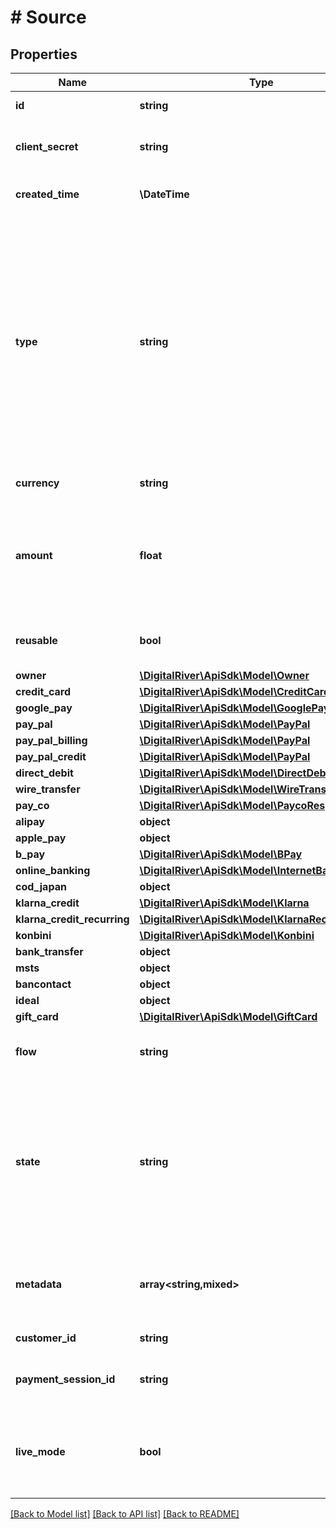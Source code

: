 # # Source

## Properties

Name | Type | Description | Notes
------------ | ------------- | ------------- | -------------
**id** | **string** | Unique identifier for the source. | [optional] [readonly]
**client_secret** | **string** | Used for client-side retrieval using a public key. | [optional]
**created_time** | **\DateTime** | Time when the source was created. | [optional] [readonly]
**type** | **string** | The payment type of the source. The payment type will correspond to another element in the source response that contains detailed information specific to the type. For example, a type of creditCard indicates that there is an object in the response named creditCard. | [optional]
**currency** | **string** | Three-letter ISO currency code. | [optional]
**amount** | **float** | Amount associated with the source. Once ready, the source will be charged this amount. Required for single_use sources. | [optional]
**reusable** | **bool** | If true, you can reuse this source, if false, only once. | [optional]
**owner** | [**\DigitalRiver\ApiSdk\Model\Owner**](Owner.md) |  | [optional]
**credit_card** | [**\DigitalRiver\ApiSdk\Model\CreditCard**](CreditCard.md) |  | [optional]
**google_pay** | [**\DigitalRiver\ApiSdk\Model\GooglePay**](GooglePay.md) |  | [optional]
**pay_pal** | [**\DigitalRiver\ApiSdk\Model\PayPal**](PayPal.md) |  | [optional]
**pay_pal_billing** | [**\DigitalRiver\ApiSdk\Model\PayPal**](PayPal.md) |  | [optional]
**pay_pal_credit** | [**\DigitalRiver\ApiSdk\Model\PayPal**](PayPal.md) |  | [optional]
**direct_debit** | [**\DigitalRiver\ApiSdk\Model\DirectDebit**](DirectDebit.md) |  | [optional]
**wire_transfer** | [**\DigitalRiver\ApiSdk\Model\WireTransfer**](WireTransfer.md) |  | [optional]
**pay_co** | [**\DigitalRiver\ApiSdk\Model\PaycoResponse**](PaycoResponse.md) |  | [optional]
**alipay** | **object** |  | [optional]
**apple_pay** | **object** |  | [optional]
**b_pay** | [**\DigitalRiver\ApiSdk\Model\BPay**](BPay.md) |  | [optional]
**online_banking** | [**\DigitalRiver\ApiSdk\Model\InternetBankPayment**](InternetBankPayment.md) |  | [optional]
**cod_japan** | **object** |  | [optional]
**klarna_credit** | [**\DigitalRiver\ApiSdk\Model\Klarna**](Klarna.md) |  | [optional]
**klarna_credit_recurring** | [**\DigitalRiver\ApiSdk\Model\KlarnaRecurring**](KlarnaRecurring.md) |  | [optional]
**konbini** | [**\DigitalRiver\ApiSdk\Model\Konbini**](Konbini.md) |  | [optional]
**bank_transfer** | **object** |  | [optional]
**msts** | **object** |  | [optional]
**bancontact** | **object** |  | [optional]
**ideal** | **object** |  | [optional]
**gift_card** | [**\DigitalRiver\ApiSdk\Model\GiftCard**](GiftCard.md) |  | [optional]
**flow** | **string** | The authentication flow of the source. | [optional]
**state** | **string** | The status of the source, one of pending_funds, pending_redirect, requires_action, cancelled, chargeable, consumed or failed. You can only use chargeable sources to create a charge. | [optional]
**metadata** | **array<string,mixed>** | Key-value pairs used to store additional data. Value can be string, boolean or integer types. | [optional]
**customer_id** | **string** | Unique identifier of a customer. | [optional] [readonly]
**payment_session_id** | **string** | Tracks the process of collecting a payment. | [optional]
**live_mode** | **bool** | Has the value true if the object exists in live mode or the value false if the object exists in test mode. | [optional]

[[Back to Model list]](../../README.md#models) [[Back to API list]](../../README.md#endpoints) [[Back to README]](../../README.md)
